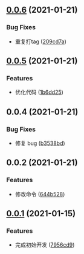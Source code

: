 ## [0.0.6](https://github.com/zqinmiao/buibis-version/compare/v0.0.5...v0.0.6) (2021-01-21)


### Bug Fixes

* 重复打tag ([209cd7a](https://github.com/zqinmiao/buibis-version/commit/209cd7a1192fdf61d9550258183f77981dfced4e))



## [0.0.5](https://github.com/zqinmiao/buibis-version/compare/v0.0.4...v0.0.5) (2021-01-21)


### Features

* 优化代码 ([1b6dd25](https://github.com/zqinmiao/buibis-version/commit/1b6dd25a948cda46ac38ffefd4c81558a262f07a))



## 0.0.4 (2021-01-21)

### Bug Fixes

- 修复 bug ([b3538bd](https://github.com/zqinmiao/buibis-version/commit/b3538bda3f4df6baf95cbf2bc98d2288c6b7cb95))

## 0.0.2 (2021-01-21)

### Features

- 修改命令 ([644b528](https://github.com/zqinmiao/buibis-version/commit/644b5282a6a04d9ca4bb598c4f81e707961ee4f5))

## [0.0.1](https://github.com/zqinmiao/buibis-version/compare/7956cd9cf41dce6974b092bd42442343899ab55a...v0.0.1) (2021-01-15)

### Features

- 完成初始开发 ([7956cd9](https://github.com/zqinmiao/buibis-version/commit/7956cd9cf41dce6974b092bd42442343899ab55a))
